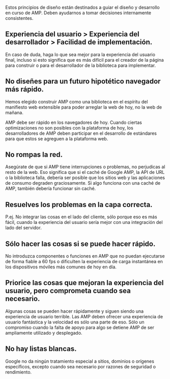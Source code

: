 Estos principios de diseño están destinados a guiar el diseño y desarrollo en curso de AMP. 
Deben ayudarnos a tomar decisiones internamente consistentes.

## Experiencia del usuario > Experiencia del desarrollador > Facilidad de implementación.
En caso de duda, haga lo que sea mejor para la experiencia del usuario final, incluso si esto significa que es más difícil para el creador de la página para construir 
o para el desarrollador de la biblioteca para implementar.

## No diseñes para un futuro hipotético navegador más rápido.
Hemos elegido construir AMP como una biblioteca en el espíritu del manifiesto web extensible para poder arreglar la web de hoy, no la web de mañana.

AMP debe ser rápido en los navegadores de hoy. Cuando ciertas optimizaciones no son posibles con la plataforma de hoy,
los desarrolladores de AMP deben participar en el desarrollo de estándares para que estos se agreguen a la plataforma web.

## No rompas la red.
Asegúrate de que si AMP tiene interrupciones o problemas, no perjudicas al resto de la web.
Eso significa que si el caché de Google AMP, la API de URL o la biblioteca falla, 
debería ser posible que los sitios web y las aplicaciones de consumo degraden graciosamente. Si algo funciona con una caché de AMP, también debería funcionar sin caché.

## Resuelves los problemas en la capa correcta.
P.ej. No integrar las cosas en el lado del cliente, sólo porque eso es más fácil, cuando la experiencia del usuario sería mejor con una integración del lado del servidor.

## Sólo hacer las cosas si se puede hacer rápido.
No introduzca componentes o funciones en AMP que no puedan ejecutarse de forma fiable a 60 fps o dificulten la experiencia de carga instantánea en los dispositivos móviles más comunes de hoy en día.

## Priorice las cosas que mejoran la experiencia del usuario, pero comprometa cuando sea necesario.
Algunas cosas se pueden hacer rápidamente y siguen siendo una experiencia de usuario terrible. Las AMP deben ofrecer una experiencia de usuario fantástica 
y la velocidad es sólo una parte de eso. Sólo un compromiso cuando la falta de apoyo para algo se detiene AMP de ser ampliamente utilizado y desplegado.

## No hay listas blancas.
Google no da ningún tratamiento especial a sitios, dominios o orígenes específicos, excepto cuando sea necesario por razones de seguridad o rendimiento.